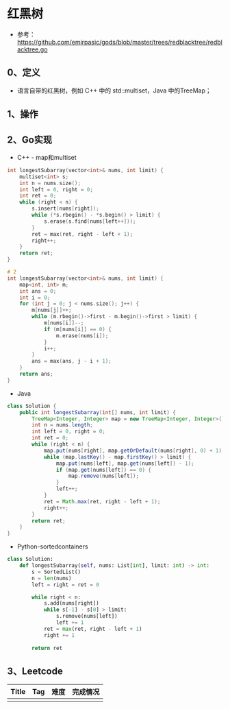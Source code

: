 # 红黑树

- 参考：https://github.com/emirpasic/gods/blob/master/trees/redblacktree/redblacktree.go

## 0、定义

- 语言自带的红黑树，例如 C++ 中的 std::multiset，Java 中的TreeMap；

  

## 1、操作

## 2、Go实现

- C++ - map和multiset

```C++
int longestSubarray(vector<int>& nums, int limit) {
    multiset<int> s;
    int n = nums.size();
    int left = 0, right = 0;
    int ret = 0;
    while (right < n) {
        s.insert(nums[right]);
        while (*s.rbegin() - *s.begin() > limit) {
            s.erase(s.find(nums[left++]));
        }
        ret = max(ret, right - left + 1);
        right++;
    }
    return ret;
}

# 2
int longestSubarray(vector<int>& nums, int limit) {
    map<int, int> m;
    int ans = 0;
    int i = 0;
    for (int j = 0; j < nums.size(); j++) {
        m[nums[j]]++;
        while (m.rbegin()->first - m.begin()->first > limit) {
            m[nums[i]]--;
            if (m[nums[i]] == 0) {
                m.erase(nums[i]);
            }
            i++;
        }
        ans = max(ans, j - i + 1);
    }
    return ans;
}
```

- Java

```java
class Solution {
    public int longestSubarray(int[] nums, int limit) {
        TreeMap<Integer, Integer> map = new TreeMap<Integer, Integer>();
        int n = nums.length;
        int left = 0, right = 0;
        int ret = 0;
        while (right < n) {
            map.put(nums[right], map.getOrDefault(nums[right], 0) + 1);
            while (map.lastKey() - map.firstKey() > limit) {
                map.put(nums[left], map.get(nums[left]) - 1);
                if (map.get(nums[left]) == 0) {
                    map.remove(nums[left]);
                }
                left++;
            }
            ret = Math.max(ret, right - left + 1);
            right++;
        }
        return ret;
    }
}
```

- Python-sortedcontainers

```python
class Solution:
    def longestSubarray(self, nums: List[int], limit: int) -> int:
        s = SortedList()
        n = len(nums)
        left = right = ret = 0

        while right < n:
            s.add(nums[right])
            while s[-1] - s[0] > limit:
                s.remove(nums[left])
                left += 1
            ret = max(ret, right - left + 1)
            right += 1
        
        return ret
```



## 3、Leetcode

| Title | Tag  | 难度 | 完成情况 |
| ----- | ---- | ---- | -------- |
|       |      |      |          |